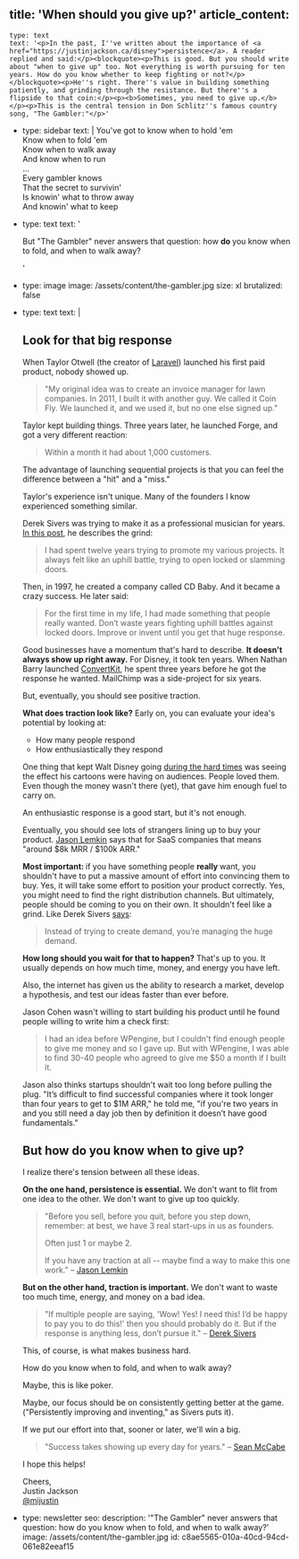 title: 'When should you give up?'
article_content:
  -
    type: text
    text: '<p>In the past, I''ve written about the importance of <a href="https://justinjackson.ca/disney">persistence</a>. A reader replied and said:</p><blockquote><p>This is good. But you should write about "when to give up" too. Not everything is worth pursuing for ten years. How do you know whether to keep fighting or not?</p></blockquote><p>He''s right. There''s value in building something patiently, and grinding through the resistance. But there''s a flipside to that coin:</p><p><b>Sometimes, you need to give up.</b></p><p>This is the central tension in Don Schlitz''s famous country song, "The Gambler:"</p>'
  -
    type: sidebar
    text: |
      You've got to know when to hold 'em<br>
      Know when to fold 'em<br>
      Know when to walk away<br>
      And know when to run<br>
      ...<br>
      Every gambler knows<br>
      That the secret to survivin'<br>
      Is knowin' what to throw away<br>
      And knowin' what to keep
  -
    type: text
    text: '<p>But "The Gambler" never answers that question: how <b>do </b>you know when to fold, and when to walk away?</p>'
  -
    type: image
    image: /assets/content/the-gambler.jpg
    size: xl
    brutalized: false
  -
    type: text
    text: |
      <h2>Look for that big response</h2><p>When Taylor Otwell (the creator of <a href="https://laravel.com/">Laravel</a>) launched his first paid product, nobody showed up.</p><blockquote><p>"My original idea was to create an invoice manager for lawn companies. In 2011, I built it with another guy. We called it Coin Fly. We launched it, and we used it, but no one else signed up."</p></blockquote><p>Taylor kept building things. Three years later, he launched Forge, and got a very different reaction:</p><blockquote><p>Within a month it had about 1,000 customers.</p></blockquote><p>The advantage of launching sequential projects is that you can feel the difference between a "hit" and a "miss."</p><p>Taylor's experience isn't unique. Many of the founders I know experienced something similar.</p><p>Derek Sivers was trying to make it as a professional musician for years. <a href="https://sivers.org/hitswitch">In this post</a>, he describes the grind:</p><blockquote><p>I had spent twelve years trying to promote my various projects. It always felt like an uphill battle, trying to open locked or slamming doors.</p></blockquote><p>Then, in 1997, he created a company called CD Baby. And it became a crazy success. He later said:</p><blockquote><p>For the first time in my life, I had made something that people really wanted. Don’t waste years fighting uphill battles against locked doors. Improve or invent until you get that huge response.</p></blockquote><p>Good businesses have a momentum that's hard to describe. <b>It doesn't always show up right away.</b> For Disney, it took ten years. When Nathan Barry launched&nbsp;<a href="http://mbsy.co/convertkit/75552">ConvertKit</a>, he spent three years before he got the response he wanted. MailChimp was a side-project for six years.</p><p>But, eventually, you should see positive traction.&nbsp;&nbsp;</p><p><b>What does traction look like?</b> Early on, you can evaluate your idea's potential by looking at:</p><ul><li>How many people respond</li><li>How enthusiastically they respond</li></ul><p>One thing that kept Walt Disney going&nbsp;<a href="https://justinjackson.ca/disney">during the hard times</a>&nbsp;was seeing the effect his cartoons were having on audiences. People loved them. Even though the money wasn't there (yet), that gave him enough fuel to carry on.</p><p>An enthusiastic response is a good start, but it's not enough.
      
      Eventually, you should see lots of strangers lining up to buy your product.&nbsp;<a href="https://twitter.com/jasonlk/status/1081363657328492545">Jason Lemkin</a>&nbsp;says that for SaaS companies that means "around $8k MRR / $100k ARR."<br></p><p><b>Most important:&nbsp;</b>if you have something people <b>really </b>want, you shouldn't have to put a massive amount of effort into convincing them to buy. Yes, it will take some effort to position your product correctly. Yes, you might need to find the right distribution channels. But ultimately, people should be coming to you on their own. It shouldn't feel like a grind. Like Derek Sivers <a href="https://sivers.org/hitswitch">says</a>:</p><blockquote><p>Instead of trying to create demand, you’re managing the huge demand.</p></blockquote><p><b>How long should you wait for that to happen?</b>&nbsp;That's up to you. It usually depends on how much time, money, and energy you have left.</p><p>Also, the internet has given us the ability to research a market, develop a hypothesis, and test our ideas faster than ever before.</p><p>Jason Cohen wasn't willing to start building his product until he found people willing to write him a check first:</p><blockquote><p>I had an idea before WPengine, but I couldn't find enough people to give me money and so I gave up. But with&nbsp;WPengine, I was able to find 30-40 people who agreed to give me $50 a month if I built it.</p></blockquote><p>Jason also thinks startups shouldn't wait too long before pulling the plug. "It’s difficult to find successful companies where it took longer than four years to get to $1M ARR," he told me, "if you're two years in and you still need a day job then by definition it doesn’t have good fundamentals."</p><h2>But how do you know when to give up?</h2><p>I realize there's tension between all these ideas.</p><p><b>On the one hand, persistence is essential.</b> We don't want to flit from one idea to the other. We don't want to give up too quickly.</p><blockquote><p>"Before you sell,
      before you quit,
      before you step down, remember: at best, we have 3 real start-ups in us as founders.  
      
      Often just 1 or maybe 2.
      
      If you have any traction at all -- maybe find a way to make this one work." – <a href="https://twitter.com/jasonlk/status/1081323686525788161">Jason Lemkin</a></p></blockquote><p><b>But on the other hand, traction is important.</b>&nbsp;We don't want to waste too much time, energy, and money on a bad idea.</p><blockquote><p>"If multiple people are saying, 'Wow! Yes! I need this! I’d be happy to pay you to do this!' then you should probably do it.&nbsp;But if the response is anything less, don’t pursue it." – <a href="https://sivers.org/hitswitch">Derek Sivers</a></p></blockquote><p>This, of course, is what makes business hard.</p><p>How do you know when to fold, and when to walk away?</p><p>Maybe, this is like poker.</p><p>Maybe, our focus should be on consistently getting better at the game. ("Persistently improving and inventing," as Sivers puts it).</p><p>If we put our effort into that, sooner or later, we'll win a big.&nbsp;</p><blockquote><p>"Success takes showing up every day for years." – <a href="https://twitter.com/seanwes">Sean McCabe</a></p></blockquote><p>I hope this helps!</p><p>Cheers,<br>Justin Jackson<br><a href="https://twitter.com/mijustin">@mijustin</a></p>
  -
    type: newsletter
seo:
  description: '"The Gambler" never answers that question: how do you know when to fold, and when to walk away?'
  image: /assets/content/the-gambler.jpg
id: c8ae5565-010a-40cd-94cd-061e82eeaf15
